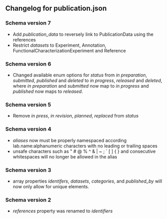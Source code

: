 ## Changelog for publication.json

### Schema version 7

* Add *publication_data* to reversely link to PublicationData using the references
* Restrict *datasets* to Experiment, Annotation, FunctionalCharacterizationExperiment and Reference

### Schema version 6

* Changed available enum options for *status* from *in preparation*, *submitted*, *published* and *deleted* to *in progress*, *released* and *deleted*, where *in preparation* and *submitted* now map to *in progress* and *published* now maps to *released*.

### Schema version 5

* Remove *in press*, *in revision*, *planned*, *replaced* from *status*


### Schema version 4

* *aliases* now must be properly namespaced according lab.name:alphanumeric characters with no leading or trailing spaces
* unsafe characters such as " # @ % ^ & | ~ ; ` [ ] { } and consecutive whitespaces will no longer be allowed in the alias

### Schema version 3

* array properties *identifers*, *datasets*, *categories*, and *published_by* will now only allow for unique elements.

### Schema version 2

* *references* property was renamed to *identifiers*
